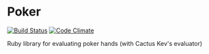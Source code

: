 # Poker

[![Build Status](https://secure.travis-ci.org/wojtekmach/poker.png?branch=master)](http://travis-ci.org/wojtekmach/poker)
[![Code Climate](https://codeclimate.com/github/wojtekmach/poker.png)](https://codeclimate.com/github/wojtekmach/poker)

Ruby library for evaluating poker hands (with Cactus Kev's evaluator)
